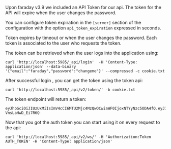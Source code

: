 Upon faraday v3.9 we included an API Token for our api.
The token for the API will expire when the user changes the password.

You can configure token expiration in the `[server]` section of the configuration with the option `api_token_expiration` expressed in seconds.

Token expires by timeout or when the user changes the password.
Each token is associated to the user who requests the token.

The token can be retrieved when the user logs into the application using:

```
curl 'http://localhost:5985/_api/login'  -H 'Content-Type: application/json' --data-binary '{"email":"faraday","password":"changeme"}' --compressed -c cookie.txt
```

After successful login , you can get the token using the token api:

```
curl 'http://localhost:5985/_api/v2/token/' -b cookie.txt
```

The token endpoint will return a token:

```
eyJhbGciOiJIUzUxMiIsImV4cCI6MTU2Mjc4MzQwOCwiaWF0IjoxNTYyNzc5ODA4fQ.eyJ1c2VyX2lkIjoxfQ.7Ha87yAFi5OFsTJUocgQOpsy3NfHlBRRI2449HvgU_GcywdZTzrW1kdWkX4vo4A84Ki7Hb-VnsLaHwD_Ei7R6Q
```

Now that you got the auth token you can start using it on every request to the api:

```
curl 'http://localhost:5985/_api/v2/ws/' -H 'Authorization:Token AUTH_TOKEN' -H 'Content-Type: application/json' 
```